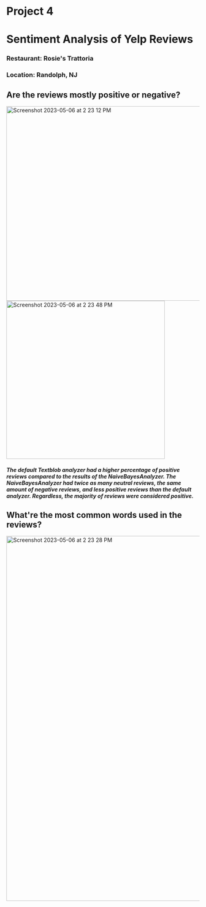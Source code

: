 # Project 4
# Sentiment Analysis of Yelp Reviews
### Restaurant: Rosie's Trattoria
### Location: Randolph, NJ 

## Are the reviews mostly positive or negative?

<img width="508" alt="Screenshot 2023-05-06 at 2 23 12 PM" src="https://user-images.githubusercontent.com/124735350/236640848-8b7f50c0-d612-462d-af04-ef2d9848cff3.png">

<img width="413" alt="Screenshot 2023-05-06 at 2 23 48 PM" src="https://user-images.githubusercontent.com/124735350/236640852-1f2411bf-73b3-4782-b555-a52e47160283.png">

##### The default Textblob analyzer had a higher percentage of positive reviews compared to the results of the NaiveBayesAnalyzer. The NaiveBayesAnalyzer had twice as many neutral reviews, the same amount of negative reviews, and less positive reviews than the default analyzer. Regardless, the majority of reviews were considered positive.  

## What're the most common words used in the reviews?

<img width="953" alt="Screenshot 2023-05-06 at 2 23 28 PM" src="https://user-images.githubusercontent.com/124735350/236640871-860a75f8-93a3-4bd8-bf44-8adb28b1d5af.png">
